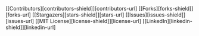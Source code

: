 [[Contributors][contributors-shield]][contributors-url]
[[Forks][forks-shield]][forks-url]
[[Stargazers][stars-shield]][stars-url]
[[Issues][issues-shield]][issues-url]
[[MIT License][license-shield]][license-url]
[[LinkedIn][linkedin-shield]][linkedin-url]
